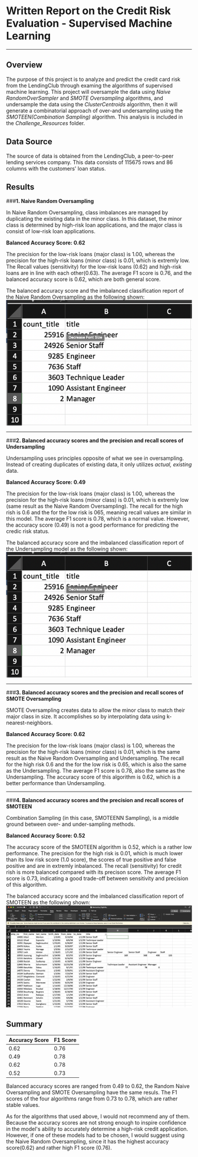 # **Written Report on the Credit Risk Evaluation - Supervised Machine Learning**

---

## **Overview**

The purpose of this project is to analyze and predict the credit card risk from the LendingClub through examing the algorithms of supervised machine learning. This project will oversample the data using *Naive RandomOverSampler* and *SMOTE Oversampling* algorithms, and undersample the data using the *ClusterCentroids* algorithm, then it will generate a combinatorial approach of over-and undersampling using the *SMOTEEN(Combination Sampling)* algorithm. This analysis is included in the *Challenge_Resources* folder.


## **Data Source**

The source of data is obtained from the LendingClub, a peer-to-peer lending services company. This data consists of 115675 rows and 86 columns with the customers' loan status.


## **Results**


###**1. Naive Random Oversampling**

In Naive Random Oversampling, class imbalances are managed by duplicating the existing data in the minor class. In this dataset, the minor class is determined by high-risk loan applications, and the major class is consist of low-risk loan applications.  

**Balanced Accuracy Score: 0.62**

The precision for the low-risk loans (major class) is 1.00, whereas the precision for the high-risk loans (minor class) is 0.01, which is extremly low.
The Recall values (sensitivity) for the low-risk loans (0.62) and high-risk loans are in line with each other(0.63). The average F1 score is 0.76, and the balanced accuracy score is 0.62, which are both general score. 

The balanced accuracy score and the imbalanced classification report of the Naive Random Oversampling as the following shown:
![This is an image](https://github.com/ruimin1231/Pewlett-Hackard-Analysis/blob/main/Pewlett_Hackard_Analysis/images/data_screenshot_retiring_titles.png)

---

###**2. Balanced accuracy scores and the precision and recall scores of Undersampling**

Undersampling uses principles opposite of what we see in oversampling. Instead of creating duplicates of existing data, it only utilizes *actual, existing* data. 

**Balanced Accuracy Score: 0.49**

The precision for the low-risk loans (major class) is 1.00, whereas the precision for the high-risk loans (minor class) is 0.01, which is extremly low (same result as the Naive Random Oversampling). The recall for the high rish is 0.6 and the for the low risk is 065, meaning recall values are similar in this model. The average F1 score is 0.78, which is a normal value. However, the accuracy score (0.49) is not a good performance for predicting the credic risk status.

The balanced accuracy score and the imbalanced classification report of the Undersampling model as the following shown:
![This is an image](https://github.com/ruimin1231/Pewlett-Hackard-Analysis/blob/main/Pewlett_Hackard_Analysis/images/data_screenshot_retiring_titles.png)


---


###**3. Balanced accuracy scores and the precision and recall scores of SMOTE Oversampling**

SMOTE Oversampling creates data to allow the minor class to match their major class in size. It accomplishes so by interpolating data using k-nearest-neighbors.

**Balanced Accuracy Score: 0.62**

The precision for the low-risk loans (major class) is 1.00, whereas the precision for the high-risk loans (minor class) is 0.01, which is the same result as the Naive Random Oversampling and Undersampling. The recall for the high risk 0.6 and the for the low risk is 0.65, which is also the same as the Undersampling. The average F1 score is 0.78, also the same as the Undersampling. The accuracy score of this algorithm is 0.62, which is a better performance than Undersampling. 


---


###**4.  Balanced accuracy scores and the precision and recall scores of SMOTEEN**

Combination Sampling (in this case, SMOTEENN Sampling), is a middle ground between over- and under-sampling methods.

**Balanced Accuracy Score: 0.52**

The accuracy score of the SMOTEEN algorithm is 0.52, which is a rather low performance. The precision for the high risk is 0.01, which is much lower than its low risk score (1.0 score), the scores of true positive and false positive and are in extremly inbalanced. The recall (sensitivity) for credit rish is more balanced compared with its precison score. The average F1 score is 0.73, indicating a good trade-off between sensitivity and precision of this algorithm.

The balanced accuracy score and the imbalanced classification report of SMOTEEN as the following shown:
![This is an image](https://github.com/ruimin1231/Pewlett-Hackard-Analysis/blob/main/Pewlett_Hackard_Analysis/images/data_screenshot_mentorship_eligibility.png)



## **Summary**

|Accuracy Score|F1 Score|
|------|------|
|0.62|0.76|
|0.49|0.78|
|0.62|0.78|
|0.52|0.73|

Balanced accuracy scores are ranged from 0.49 to 0.62, the Random Naive Oversampling and SMOTE Oversampling have the same resuls. The F1 scores of the four algorithms range from 0.73 to 0.78, which are rather stable values. 

As for the algorithms that used above, I would not recommend any of them. Because the accuracy scores are not strong enough to inspire confidence in the model's ability to accurately determine a high-risk credit application. However, if one of these models had to be chosen, I would suggest using the Naive Random Oversampling, since it has the highest accuracy score(0.62) and rather high F1 score (0.76). 


